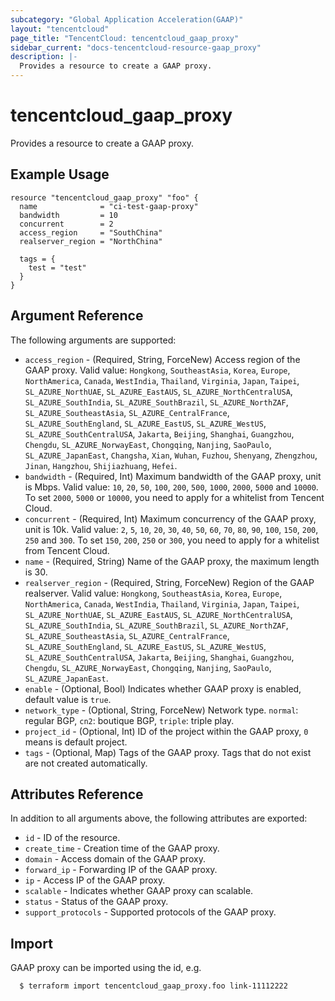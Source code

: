 ```yaml
---
subcategory: "Global Application Acceleration(GAAP)"
layout: "tencentcloud"
page_title: "TencentCloud: tencentcloud_gaap_proxy"
sidebar_current: "docs-tencentcloud-resource-gaap_proxy"
description: |-
  Provides a resource to create a GAAP proxy.
---
```


# tencentcloud_gaap_proxy

Provides a resource to create a GAAP proxy.

## Example Usage

```hcl
resource "tencentcloud_gaap_proxy" "foo" {
  name              = "ci-test-gaap-proxy"
  bandwidth         = 10
  concurrent        = 2
  access_region     = "SouthChina"
  realserver_region = "NorthChina"

  tags = {
    test = "test"
  }
}
```

## Argument Reference

The following arguments are supported:

* `access_region` - (Required, String, ForceNew) Access region of the GAAP proxy. Valid value: `Hongkong`, `SoutheastAsia`, `Korea`, `Europe`, `NorthAmerica`, `Canada`, `WestIndia`, `Thailand`, `Virginia`, `Japan`, `Taipei`, `SL_AZURE_NorthUAE`, `SL_AZURE_EastAUS`, `SL_AZURE_NorthCentralUSA`, `SL_AZURE_SouthIndia`, `SL_AZURE_SouthBrazil`, `SL_AZURE_NorthZAF`, `SL_AZURE_SoutheastAsia`, `SL_AZURE_CentralFrance`, `SL_AZURE_SouthEngland`, `SL_AZURE_EastUS`, `SL_AZURE_WestUS`, `SL_AZURE_SouthCentralUSA`, `Jakarta`, `Beijing`, `Shanghai`, `Guangzhou`, `Chengdu`, `SL_AZURE_NorwayEast`, `Chongqing`, `Nanjing`, `SaoPaulo`, `SL_AZURE_JapanEast`, `Changsha`, `Xian`, `Wuhan`, `Fuzhou`, `Shenyang`, `Zhengzhou`, `Jinan`, `Hangzhou`, `Shijiazhuang`, `Hefei`.
* `bandwidth` - (Required, Int) Maximum bandwidth of the GAAP proxy, unit is Mbps. Valid value: `10`, `20`, `50`, `100`, `200`, `500`, `1000`, `2000`, `5000` and `10000`. To set `2000`, `5000` or `10000`, you need to apply for a whitelist from Tencent Cloud.
* `concurrent` - (Required, Int) Maximum concurrency of the GAAP proxy, unit is 10k. Valid value: `2`, `5`, `10`, `20`, `30`, `40`, `50`, `60`, `70`, `80`, `90`, `100`, `150`, `200`, `250` and `300`. To set `150`, `200`, `250` or `300`, you need to apply for a whitelist from Tencent Cloud.
* `name` - (Required, String) Name of the GAAP proxy, the maximum length is 30.
* `realserver_region` - (Required, String, ForceNew) Region of the GAAP realserver. Valid value: `Hongkong`, `SoutheastAsia`, `Korea`, `Europe`, `NorthAmerica`, `Canada`, `WestIndia`, `Thailand`, `Virginia`, `Japan`, `Taipei`, `SL_AZURE_NorthUAE`, `SL_AZURE_EastAUS`, `SL_AZURE_NorthCentralUSA`, `SL_AZURE_SouthIndia`, `SL_AZURE_SouthBrazil`, `SL_AZURE_NorthZAF`, `SL_AZURE_SoutheastAsia`, `SL_AZURE_CentralFrance`, `SL_AZURE_SouthEngland`, `SL_AZURE_EastUS`, `SL_AZURE_WestUS`, `SL_AZURE_SouthCentralUSA`, `Jakarta`, `Beijing`, `Shanghai`, `Guangzhou`, `Chengdu`, `SL_AZURE_NorwayEast`, `Chongqing`, `Nanjing`, `SaoPaulo`, `SL_AZURE_JapanEast`.
* `enable` - (Optional, Bool) Indicates whether GAAP proxy is enabled, default value is `true`.
* `network_type` - (Optional, String, ForceNew) Network type. `normal`: regular BGP, `cn2`: boutique BGP, `triple`: triple play.
* `project_id` - (Optional, Int) ID of the project within the GAAP proxy, `0` means is default project.
* `tags` - (Optional, Map) Tags of the GAAP proxy. Tags that do not exist are not created automatically.

## Attributes Reference

In addition to all arguments above, the following attributes are exported:

* `id` - ID of the resource.
* `create_time` - Creation time of the GAAP proxy.
* `domain` - Access domain of the GAAP proxy.
* `forward_ip` - Forwarding IP of the GAAP proxy.
* `ip` - Access IP of the GAAP proxy.
* `scalable` - Indicates whether GAAP proxy can scalable.
* `status` - Status of the GAAP proxy.
* `support_protocols` - Supported protocols of the GAAP proxy.



## Import

GAAP proxy can be imported using the id, e.g.

```
  $ terraform import tencentcloud_gaap_proxy.foo link-11112222
```

